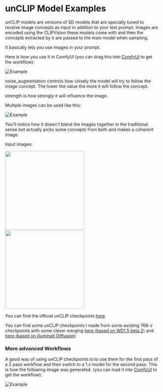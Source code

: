 # unCLIP Model Examples

unCLIP models are versions of SD models that are specially tuned to receive image concepts as input in addition to your text prompt. Images are encoded using the CLIPVision these models come with and then the concepts extracted by it are passed to the main model when sampling.

It basically lets you use images in your prompt.

Here is how you use it in ComfyUI (you can drag this into [ComfyUI](https://github.com/comfyanonymous/ComfyUI) to get the workflow):

![Example](unclip_example.png)

noise_augmentation controls how closely the model will try to follow the image concept. The lower the value the more it will follow the concept.

strength is how strongly it will influence the image.

Multiple images can be used like this:

![Example](unclip_example_multiple.png)

You'll notice how it doesn't blend the images together in the traditional sense but actually picks some concepts from both and makes a coherent image.

Input images:

<img src="./mountains.png" width="256" /><span>&nbsp;&nbsp;&nbsp;&nbsp;&nbsp;&nbsp;&nbsp;&nbsp;</span><img src="./sunset.png" width="256" />

You can find the official unCLIP checkpoints [here](https://huggingface.co/stabilityai/stable-diffusion-2-1-unclip/tree/main)

You can find some unCLIP checkpoints I made from some existing 768-v checkpoints with some clever merging [here (based on WD1.5 beta 2)](https://huggingface.co/comfyanonymous/wd-1.5-beta2_unCLIP/tree/main) and [here (based on illuminati Diffusion)](https://huggingface.co/comfyanonymous/illuminatiDiffusionV1_v11_unCLIP/tree/main)

### More advanced Workflows

A good way of using unCLIP checkpoints is to use them for the first pass of a 2 pass workflow and then switch to a 1.x model for the second pass. This is how the following image was generated. (you can load it into [ComfyUI](https://github.com/comfyanonymous/ComfyUI) to get the workflow):

![Example](unclip_2pass.png)

